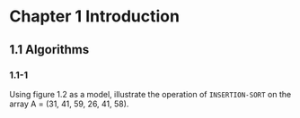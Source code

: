 # Chapter 1 Introduction
## 1.1 Algorithms
### 1.1-1
Using figure 1.2 as a model, illustrate the operation of `INSERTION-SORT` on the array A = (31, 41, 59, 26, 41, 58).
